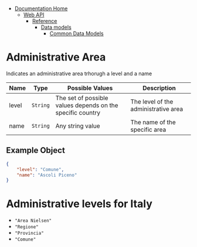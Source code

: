 * [Documentation Home](../../../../README.md)  
  * [Web API](../../../index.md)  
    * [Reference](../../index.md)
        * [Data models](../index.md)
          * [Common Data Models](index.md)
          
# Administrative Area

Indicates an administrative area trhorugh a level and a name

Name | Type | Possible Values | Description 
--------|--------|--------|--------
level   |`String` | The set of possible values depends on the specific country |The level of the administrative area
name|`String` | Any string value| The name of the specific area

## Example Object

```json
{
    "level": "Comune",
    "name": "Ascoli Piceno"
}
```

# Administrative levels for Italy

* `"Area Nielsen"` 
* `"Regione"`
* `"Provincia"`
* `"Comune"`

